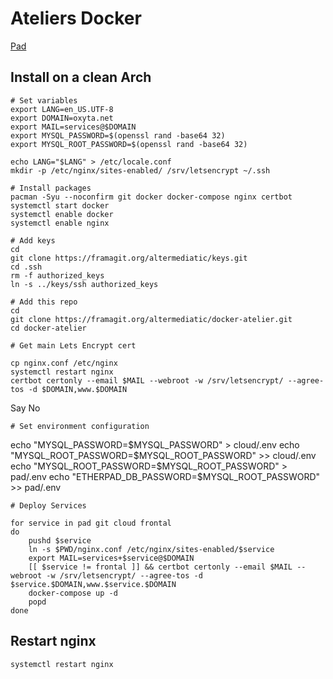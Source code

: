 # Ateliers Docker

[Pad](https://mypads.framapad.org/mypads/?/mypads/group/altermediatic-toulouse-deatm79d/pad/view/docker-atelier-acqwh7km)

## Install on a clean Arch

```
# Set variables
export LANG=en_US.UTF-8
export DOMAIN=oxyta.net
export MAIL=services@$DOMAIN
export MYSQL_PASSWORD=$(openssl rand -base64 32)
export MYSQL_ROOT_PASSWORD=$(openssl rand -base64 32)

echo LANG="$LANG" > /etc/locale.conf
mkdir -p /etc/nginx/sites-enabled/ /srv/letsencrypt ~/.ssh

# Install packages
pacman -Syu --noconfirm git docker docker-compose nginx certbot
systemctl start docker
systemctl enable docker
systemctl enable nginx

# Add keys
cd
git clone https://framagit.org/altermediatic/keys.git
cd .ssh
rm -f authorized_keys
ln -s ../keys/ssh authorized_keys

# Add this repo
cd
git clone https://framagit.org/altermediatic/docker-atelier.git
cd docker-atelier

# Get main Lets Encrypt cert

cp nginx.conf /etc/nginx
systemctl restart nginx
certbot certonly --email $MAIL --webroot -w /srv/letsencrypt/ --agree-tos -d $DOMAIN,www.$DOMAIN
```

Say No

```
# Set environment configuration
```
echo "MYSQL_PASSWORD=$MYSQL_PASSWORD" > cloud/.env
echo "MYSQL_ROOT_PASSWORD=$MYSQL_ROOT_PASSWORD" >> cloud/.env
echo "MYSQL_ROOT_PASSWORD=$MYSQL_ROOT_PASSWORD" > pad/.env
echo "ETHERPAD_DB_PASSWORD=$MYSQL_ROOT_PASSWORD" >> pad/.env
```
# Deploy Services

for service in pad git cloud frontal
do
    pushd $service
    ln -s $PWD/nginx.conf /etc/nginx/sites-enabled/$service
    export MAIL=services+$service@$DOMAIN
    [[ $service != frontal ]] && certbot certonly --email $MAIL --webroot -w /srv/letsencrypt/ --agree-tos -d $service.$DOMAIN,www.$service.$DOMAIN
    docker-compose up -d
    popd
done
```

## Restart nginx

```
systemctl restart nginx
```
